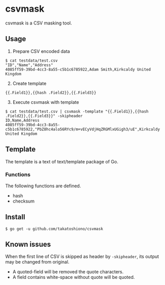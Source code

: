 # csvmask
csvmask is a CSV masking tool.

## Usage

1. Prepare CSV encoded data

```
$ cat testdata/test.csv
"ID","Name","Address"
4085ff59-39bd-4cc3-8a55-c5b1c6785922,Adam Smith,Kirkcaldy United Kingdom
```

2. Create template

```
{{.Field1}},{{hash .Field2}},{{.Field3}}
```

3. Execute csvmask with template

```
$ cat testdata/test.csv | csvmask -template "{{.Field1}},{{hash .Field2}},{{.Field3}}" -skipheader
ID,Name,Address
4085ff59-39bd-4cc3-8a55-c5b1c6785922,"PbZ8hc4alo56RYc9/m+vECyVdjHqZRGMlxUGigh3/uE",Kirkcaldy United Kingdom
```

## Template

The template is a text of text/template package of Go.

### Functions

The following functions are defined.

- hash
- checksum

## Install

```
$ go get -u github.com/takatoshiono/csvmask
```

## Known issues

When the first line of CSV is skipped as header by `-skipheader`, its output may be changed from original.

- A quoted-field will be removed the quote characters.
- A field contains white-space without quote will be quoted.
